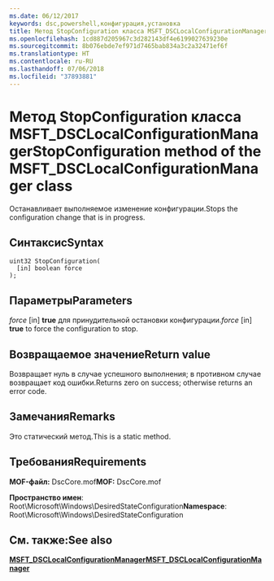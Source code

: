 ```yaml
---
ms.date: 06/12/2017
keywords: dsc,powershell,конфигурация,установка
title: Метод StopConfiguration класса MSFT_DSCLocalConfigurationManager
ms.openlocfilehash: 1cd887d205967c3d282143df4e6199027639230e
ms.sourcegitcommit: 8b076ebde7ef971d7465bab834a3c2a32471ef6f
ms.translationtype: HT
ms.contentlocale: ru-RU
ms.lasthandoff: 07/06/2018
ms.locfileid: "37893881"
---
```

# <a name="stopconfiguration-method-of-the-msftdsclocalconfigurationmanager-class"></a><span data-ttu-id="239d2-103">Метод StopConfiguration класса MSFT_DSCLocalConfigurationManager</span><span class="sxs-lookup"><span data-stu-id="239d2-103">StopConfiguration method of the MSFT_DSCLocalConfigurationManager class</span></span>

<span data-ttu-id="239d2-104">Останавливает выполняемое изменение конфигурации.</span><span class="sxs-lookup"><span data-stu-id="239d2-104">Stops the configuration change that is in progress.</span></span>

## <a name="syntax"></a><span data-ttu-id="239d2-105">Синтаксис</span><span class="sxs-lookup"><span data-stu-id="239d2-105">Syntax</span></span>

```mof
uint32 StopConfiguration(
  [in] boolean force
);
```

## <a name="parameters"></a><span data-ttu-id="239d2-106">Параметры</span><span class="sxs-lookup"><span data-stu-id="239d2-106">Parameters</span></span>

<span data-ttu-id="239d2-107">*force* \[in\] **true** для принудительной остановки конфигурации.</span><span class="sxs-lookup"><span data-stu-id="239d2-107">*force* \[in\] **true** to force the configuration to stop.</span></span>

## <a name="return-value"></a><span data-ttu-id="239d2-108">Возвращаемое значение</span><span class="sxs-lookup"><span data-stu-id="239d2-108">Return value</span></span>

<span data-ttu-id="239d2-109">Возвращает нуль в случае успешного выполнения; в противном случае возвращает код ошибки.</span><span class="sxs-lookup"><span data-stu-id="239d2-109">Returns zero on success; otherwise returns an error code.</span></span>

## <a name="remarks"></a><span data-ttu-id="239d2-110">Замечания</span><span class="sxs-lookup"><span data-stu-id="239d2-110">Remarks</span></span>

<span data-ttu-id="239d2-111">Это статический метод.</span><span class="sxs-lookup"><span data-stu-id="239d2-111">This is a static method.</span></span>

## <a name="requirements"></a><span data-ttu-id="239d2-112">Требования</span><span class="sxs-lookup"><span data-stu-id="239d2-112">Requirements</span></span>

<span data-ttu-id="239d2-113">**MOF-файл:** DscCore.mof</span><span class="sxs-lookup"><span data-stu-id="239d2-113">**MOF:** DscCore.mof</span></span>

<span data-ttu-id="239d2-114">**Пространство имен**: Root\Microsoft\Windows\DesiredStateConfiguration</span><span class="sxs-lookup"><span data-stu-id="239d2-114">**Namespace**: Root\Microsoft\Windows\DesiredStateConfiguration</span></span>

## <a name="see-also"></a><span data-ttu-id="239d2-115">См. также:</span><span class="sxs-lookup"><span data-stu-id="239d2-115">See also</span></span>

[<span data-ttu-id="239d2-116">**MSFT_DSCLocalConfigurationManager**</span><span class="sxs-lookup"><span data-stu-id="239d2-116">**MSFT_DSCLocalConfigurationManager**</span></span>](msft-dsclocalconfigurationmanager.md)